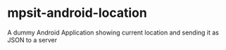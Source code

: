 # mpsit-android-location

A dummy Android Application showing current location and sending it as JSON to a server
